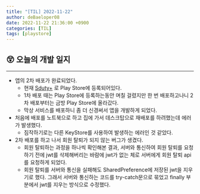 ```yaml
---
title: "[TIL] 2022-11-22"
author: deBaeloper08
date: 2022-11-22 21:36:00 +0900
categories: [TIL]
tags: [playstore]
---
```


## 😲 오늘의 개발 일지

---

- 앱의 2차 배포가 완료되었다.
    - 현재 [Sduty+](https://play.google.com/store/apps/details?id=com.d205.sdutyplus) 로 Play Store에 등록되어있다.
    - 1차 배포 때는 Play Store에 등록하는동안 며칠 걸렸지만 한 번 배포하고나니 2차 배포부터는 금방 Play Store에 올라갔다.
    - 막상 서비스를 배포하니 좀 더 신경써서 앱을 개발하게 되었다.
 - 처음에 배포를 노트북으로 하고 집에 가서 데스크탑으로 재배포를 하려했는데 에러가 발생했다.
    - 짐작하기로는 다른 KeyStore를 사용하여 발생하는 에러인 것 같았다.
- 2차 배포를 하고 나서 회원 탈퇴가 되지 않는 버그가 생겼다.
    - 회원 탈퇴하는 과정을 하나씩 확인해본 결과, 서버와 통신하여 회원 탈퇴를 요청하기 전에 jwt를 삭제해버리는 바람에 jwt가 없는 체로 서버에게 회원 탈퇴 api를 요청하게 되었다.
    - 회원 탈퇴를 서버와 통신을 실패해도 SharedPreference에 저장된 jwt을 지우기로 했다.
    그래서 서버와 통신하는 코드를 try-catch문으로 묶었고 finally 부분에서 jwt를 지우는 방식으로 수정했다.